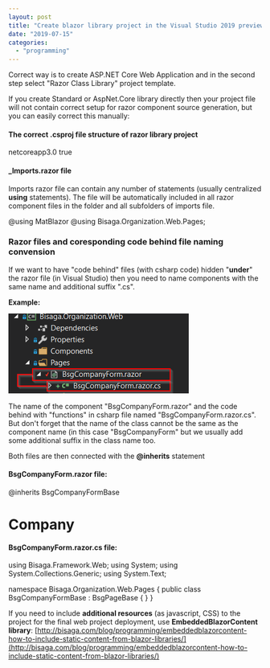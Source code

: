 ```yaml
---
layout: post
title: "Create blazor library project in the Visual Studio 2019 preview"
date: "2019-07-15"
categories: 
  - "programming"
---
```


Correct way is to create ASP.NET Core Web Application and in the second step select "Razor Class Library" project template.

If you create Standard or AspNet.Core library directly then your project file will not contain correct setup for razor component source generation, but you can easily correct this manually:

#### The correct .csproj file structure of razor library project

<Project Sdk="Microsoft.NET.Sdk.Razor">

  <PropertyGroup>
    <TargetFramework>netcoreapp3.0</TargetFramework>
    <AddRazorSupportForMvc>true</AddRazorSupportForMvc>
  </PropertyGroup>

  <ItemGroup>
    <FrameworkReference Include="Microsoft.AspNetCore.App" />
  </ItemGroup>

</Project>

 

#### \_Imports.razor file

Imports razor file can contain any number of statements (usually centralized **using** statements). The file will be automatically included in all razor component files in the folder and all subfolders of imports file.

@using MatBlazor
@using Bisaga.Organization.Web.Pages;

### Razor files and coresponding code behind file naming convension

If we want to have "code behind" files (with csharp code) hidden "**under**" the razor file (in Visual Studio) then you need to name components with the same name and additional suffix ".cs".

**Example:**

![](/assets/images/2019-07-15-13_38_46-Bisaga-Microsoft-Visual-Studio-Preview.png)

The name of the component "BsgCompanyForm.razor" and the code behind with "functions" in csharp file named "BsgCompanyForm.razor.cs". But don't forget that the name of the class cannot be the same as the component name (in this case "BsgCompanyForm" but we usually add some additional suffix in the class name too.

Both files are then connected with the **@inherits** statement

#### BsgCompanyForm.razor file:

@inherits BsgCompanyFormBase

<h1>Company</h1>

#### BsgCompanyForm.razor.cs file:

using Bisaga.Framework.Web;
using System;
using System.Collections.Generic;
using System.Text;

namespace Bisaga.Organization.Web.Pages
{
    public class BsgCompanyFormBase : BsgPageBase
    {
    }
}

If you need to include **additional resources** (as javascript, CSS) to the project for the final web project deployment, use **EmbeddedBlazorContent library**: [http://bisaga.com/blog/programming/embeddedblazorcontent-how-to-include-static-content-from-blazor-libraries/](http://bisaga.com/blog/programming/embeddedblazorcontent-how-to-include-static-content-from-blazor-libraries/)
